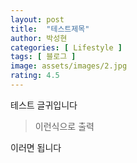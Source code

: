 ```yaml
---
layout: post
title:  "테스트제목"
author: 박성현
categories: [ Lifestyle ]
tags: [ 블로그 ]
image: assets/images/2.jpg
rating: 4.5
---
```


테스트 글귀입니다

> 이런식으로 출력

이러면 됩니다